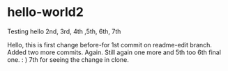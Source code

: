# hello-world2
Testing hello 2nd, 3rd, 4th ,5th, 6th, 7th

Hello, this is first change before-for 1st commit on  readme-edit branch.
Added two more commits. Again. 
Still again one more
and 5th too
6th final one. : )
7th for seeing the change in clone.
